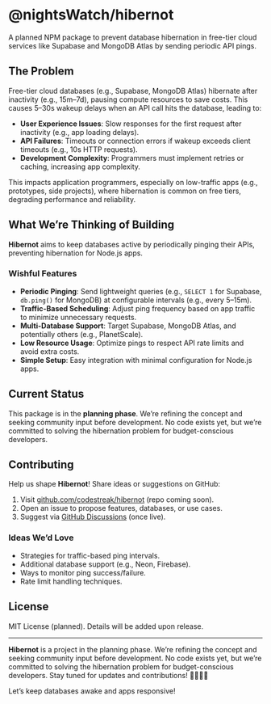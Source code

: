 # @nightsWatch/hibernot

A planned NPM package to prevent database hibernation in free-tier cloud services like Supabase and MongoDB Atlas by sending periodic API pings.

## The Problem

Free-tier cloud databases (e.g., Supabase, MongoDB Atlas) hibernate after inactivity (e.g., 15m–7d), pausing compute resources to save costs. This causes 5–30s wakeup delays when an API call hits the database, leading to:

- **User Experience Issues**: Slow responses for the first request after inactivity (e.g., app loading delays).
- **API Failures**: Timeouts or connection errors if wakeup exceeds client timeouts (e.g., 10s HTTP requests).
- **Development Complexity**: Programmers must implement retries or caching, increasing app complexity.

This impacts application programmers, especially on low-traffic apps (e.g., prototypes, side projects), where hibernation is common on free tiers, degrading performance and reliability.

## What We’re Thinking of Building

**Hibernot** aims to keep databases active by periodically pinging their APIs, preventing hibernation for Node.js apps.

### Wishful Features

- **Periodic Pinging**: Send lightweight queries (e.g., `SELECT 1` for Supabase, `db.ping()` for MongoDB) at configurable intervals (e.g., every 5–15m).
- **Traffic-Based Scheduling**: Adjust ping frequency based on app traffic to minimize unnecessary requests.
- **Multi-Database Support**: Target Supabase, MongoDB Atlas, and potentially others (e.g., PlanetScale).
- **Low Resource Usage**: Optimize pings to respect API rate limits and avoid extra costs.
- **Simple Setup**: Easy integration with minimal configuration for Node.js apps.

## Current Status

This package is in the **planning phase**. We’re refining the concept and seeking community input before development. No code exists yet, but we’re committed to solving the hibernation problem for budget-conscious developers.

## Contributing

Help us shape **Hibernot**! Share ideas or suggestions on GitHub:

1. Visit [github.com/codestreak/hibernot](https://github.com/codestreak/hibernot) (repo coming soon).
2. Open an issue to propose features, databases, or use cases.
3. Suggest via [GitHub Discussions](https://github.com/codestreak/hibernot/discussions) (once live).

### Ideas We’d Love

- Strategies for traffic-based ping intervals.
- Additional database support (e.g., Neon, Firebase).
- Ways to monitor ping success/failure.
- Rate limit handling techniques.

## License

MIT License (planned). Details will be added upon release.

---
**Hibernot** is a project in the planning phase. We’re refining the concept and seeking community input before development. No code exists yet, but we’re committed to solving the hibernation problem for budget-conscious developers. Stay tuned for updates and contributions! 🚀🚀🚀🚀

Let’s keep databases awake and apps responsive!
